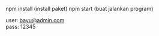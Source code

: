 npm install (install paket)
npm start (buat jalankan program)

user: bayu@admin.com    
pass: 12345
